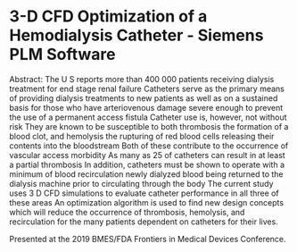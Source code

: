 # 3-D CFD Optimization of a Hemodialysis Catheter - Siemens PLM Software

Abstract: The U S reports more than 400 000 patients receiving dialysis treatment for end stage renal failure Catheters serve as the primary means of providing dialysis treatments to new patients as well as on a sustained basis for those who have arteriovenous damage severe enough to prevent the use of a permanent access fistula Catheter use is, however, not without risk They are known to be susceptible to both thrombosis the formation of a blood clot, and hemolysis the rupturing of red blood cells releasing their contents into the bloodstream Both of these contribute to the occurrence of vascular access morbidity As many as 25 of catheters can result in at least a partial thrombosis In addition, catheters must be shown to operate with a minimum of blood recirculation newly dialyzed blood being returned to the dialysis machine prior to circulating through the body The current study uses 3 D CFD simulations to evaluate catheter performance in all three of these areas An optimization algorithm is used to find new design concepts which will reduce the occurrence of thrombosis, hemolysis, and recirculation for the many patients dependent on catheters for their lives.

Presented at the 2019 BMES/FDA Frontiers in Medical Devices Conference.
